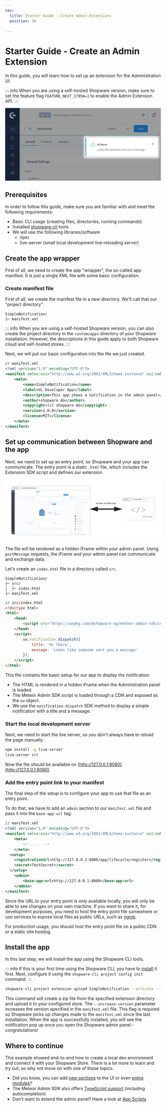 ```yaml
---
nav:
  title: Starter Guide - Create Admin Extensions
  position: 30

---
```


# Starter Guide - Create an Admin Extension

In this guide, you will learn how to set up an extension for the Administration UI.

::: info
When you are using a self-hosted Shopware version, make sure to set the feature flag `FEATURE_NEXT_17950=1` to enable the Admin Extension API.
:::

![An admin notification](../../../../assets/extension-api-notification.png)

## Prerequisites

In order to follow this guide, make sure you are familiar with and meet the following requirements:

* Basic CLI usage (creating files, directories, running commands)
* Installed [shopware-cli](https://sw-cli.fos.gg/) tools
* We will use the following libraries/software
    * npm
    * live-server (small local development live-reloading server)

## Create the app wrapper

First of all, we need to create the app "wrapper", the so-called app manifest. It is just a single XML file with some basic configuration.

### Create manifest file

First of all, we create the manifest file in a new directory. We'll call that our "project directory".

```text
SimpleNotification/
├─ manifest.xml
```

::: info
When you are using a self-hosted Shopware version, you can also create the project directory in the `custom/apps` directory of your Shopware installation. However, the descriptions in this guide apply to both Shopware cloud and self-hosted stores.
:::

Next, we will put our basic configuration into the file we just created.

```xml
// manifest.xml
<?xml version="1.0" encoding="UTF-8"?>
<manifest xmlns:xsi="http://www.w3.org/2001/XMLSchema-instance" xsi:noNamespaceSchemaLocation="https://raw.githubusercontent.com/shopware/shopware/trunk/src/Core/Framework/App/Manifest/Schema/manifest-2.0.xsd">
    <meta>
        <name>SimpleNotification</name>
        <label>Hi Developer App</label>
        <description>This app shows a notification in the admin panel</description>
        <author>shopware AG</author>
        <copyright>(c) shopware AG</copyright>
        <version>1.0.0</version>
        <license>MIT</license>
    </meta>
</manifest>
```

## Set up communication between Shopware and the app

Next, we need to set up an entry point, so Shopware and your app can communicate. The entry point is a static `.html` file, which includes the Extension SDK script and defines our extension.

![Communication between the admin panel and your entry point](../../../../assets/extension-api-communication.png)

The file will be rendered as a hidden iFrame within your admin panel. Using `postMessage` requests, the iFrame and your admin panel can communicate and exchange data.

Let's create an `index.html` file in a directory called `src`.

```text
SimpleNotification/
├─ src/
│  ├─ index.html
├─ manifest.xml
```

```html
// src/index.html
<!doctype html>
<html>
    <head>
        <script src="https://unpkg.com/@shopware-ag/meteor-admin-sdk/cdn"></script>
    </head>
    <script>
        sw.notification.dispatch({
            title: 'Hi there',
            message: 'Looks like someone sent you a message'
        });
    </script>
</html>
```

This file contains the basic setup for our app to display the notification:

* The HTML is rendered in a hidden iFrame when the Administration panel is loaded.
* The Meteor Admin SDK script is loaded through a CDN and exposed as the `sw` object.
* We use the `notification.dispatch` SDK method to display a simple notification with a title and a message.

### Start the local development server

Next, we need to start the live server, so you don't always have to reload the page manually.

```bash
npm install -g live-server
live-server src
```

Now the file should be available on [http://127.0.0.1:8080](http://127.0.0.1:8080).

### Add the entry point link to your manifest

The final step of the setup is to configure your app to use that file as an entry point.

To do that, we have to add an `admin` section to our `manifest.xml` file and pass it into the `base-app-url` tag:

```xml
// manifest.xml
<?xml version="1.0" encoding="UTF-8"?>
<manifest xmlns:xsi="http://www.w3.org/2001/XMLSchema-instance" xsi:noNamespaceSchemaLocation="https://raw.githubusercontent.com/shopware/shopware/trunk/src/Core/Framework/App/Manifest/Schema/manifest-2.0.xsd">
    <meta>
        <!-- ... -->
    </meta>
  <setup>
    <registrationUrl>http://127.0.0.1:8000/app/lifecycle/register</registrationUrl>
    <secret>TestSecret</secret>
  </setup>
    <admin>
        <base-app-url>http://127.0.0.1:8080</base-app-url>
    </admin>
</manifest>
```

Since the URL to your entry point is only available locally, you will only be able to see changes on your own machine. If you want to share it, for development purposes, you need to host the entry point file somewhere or use services to expose local files as public URLs, such as [ngrok](https://ngrok.com/).

For production usage, you should host the entry point file on a public CDN or a static site hosting.

## Install the app

In this last step, we will install the app using the Shopware CLI tools.

::: info
If this is your first time using the Shopware CLI, you have to [install](https://sw-cli.fos.gg/install/) it first. Next, configure it using the `shopware-cli project config init` command.
:::

```bash
shopware-cli project extension upload SimpleNotification --activate --increase-version
```

This command will create a zip file from the specified extension directory and upload it to your configured store.
The `--increase-version` parameter increases the version specified in the `manifest.xml` file. This flag is required so Shopware picks up changes made to the `manifest.xml` since the last installation.
When the app is successfully installed, you will see the notification pop up once you open the Shopware admin panel - congratulations!

## Where to continue

This example showed end-to-end how to create a local dev environment and connect it with your Shopware Store. There is a lot more to learn and try out, so why not move on with one of those topics:

* Did you know, you can add [new sections](https://shopware.github.io/meteor-admin-sdk/docs/guide/api-reference/ui/component-section) to the UI or even [entire modules](https://shopware.github.io/meteor-admin-sdk/docs/guide/api-reference/ui/mainModule)?
* The Meteor Admin SDK also offers [TypeScript support](https://shopware.github.io/meteor-admin-sdk/docs/guide/getting-started/installation#using-npm-require-bundling) (including autocompletion)
* Don't want to extend the admin panel? Have a look at [App Scripts](/docs/guides/plugins/apps/app-scripts/index.md)
